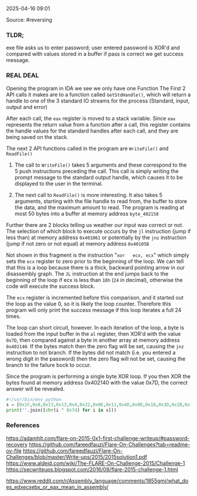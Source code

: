 
2025-04-16 09:01

Source: #reversing 
### TLDR;

exe file asks us to enter password; user entered password is XOR'd and compared with values stored in a buffer 
if pass is correct we get success message. 
### REAL DEAL 

Opening the program in IDA we see we only have one Function 
The First 2 API calls it makes are to a function called `GetStdHandle()`, which will return a handle to one of the 3 standard IO streams for the process (Standard, input, output and error)

After each call, the `eax` register is moved to a stack variable. Since `eax` represents the return value from a function after a call, this register contains the handle values for the standard handles after each call, and they are being saved on the stack. 

The next 2 API functions called in the program are `WriteFile()` and `ReadFile()` 

1. The call to `WriteFile()` takes 5 arguments and these correspond to the 5 push instructions preceding the call. This call is simply writing the prompt message to the standard output handle, which causes it to be displayed to the user in the terminal. 

2. The next call to `ReadFile()` is more interesting. It also takes 5 arguments, starting with the file handle to read from, the buffer to store the data, and the maximum amount to read. The program is reading at most 50 bytes into a buffer at memory address `byte_402158`

Further there are 2 blocks telling us weather our input was correct or not. The selection of which block to execute occurs by the `jl` instruction (jump if less than) at memory address `0x401061` or potentially by the `jnz` instruction (jump if not zero or not equal) at memory address `0x40105B`

Not shown in this fragment is the instruction "`xor   ecx, ecx`" which simply sets the `ecx` register to zero prior to the beginning of the loop. We can tell that this is a loop because there is a thick, backward pointing arrow in our disassembly graph. The `JL` instruction at the end jumps back to the beginning of the loop if ecx is less than `18h` (`24` in decimal), otherwise the code will execute the success block. 

The `ecx` register is incremented before this comparison, and it started out the loop as the value 0, so it is likely the loop counter. Therefore this program will only print the success message if this loop iterates a full 24 times. 

The loop can short circuit, however. In each iteration of the loop, a byte is loaded from the input buffer in the `al` register, then XOR'd with the value `0x7D`, then compared against a byte in another array at memory address `0x402140`. If the bytes match then the zero flag will be set, causing the `jnz` instruction to not branch. If the bytes did not match (i.e. you entered a wrong digit in the password) then the zero flag will not be set, causing the branch to the failure bock to occur. 

Since the program is performing a single byte XOR loop. If you then XOR the bytes found at memory address 0x402140 with the value 0x7D, the correct answer will be revealed. 

```python
#!/usr/bin/env python
s = [0x1F,0x8,0x13,0x13,0x4,0x22,0x0E,0x11,0x4D,0x0D,0x18,0x3D,0x1B,0x11,0x1C,0x0F,0x18,0x50,0x12,0x13,0x53,0x1E,0x12,0x10]
print(''.join([chr(i ^ 0x7d) for i in s]))
```

### References
https://adamhlt.com/flare-on-2015-0x1-first-challenge-writeup/#password-recovery
https://github.com/fareedfauzi/Flare-On-Challenges?tab=readme-ov-file
https://github.com/fareedfauzi/Flare-On-Challenges/blob/master/Write-ups/2015/2015solution1.pdf
https://www.aldeid.com/wiki/The-FLARE-On-Challenge-2015/Challenge-1
https://secwriteups.blogspot.com/2016/08/flare-2015-challenge-1.html


https://www.reddit.com/r/Assembly_language/comments/1855gmj/what_does_edxecxebx_or_eax_mean_in_assembly/